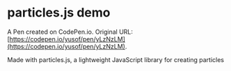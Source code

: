 # particles.js demo

A Pen created on CodePen.io. Original URL: [https://codepen.io/yusof/pen/yLzNzLM](https://codepen.io/yusof/pen/yLzNzLM).

Made with particles.js, a lightweight JavaScript library for creating particles
